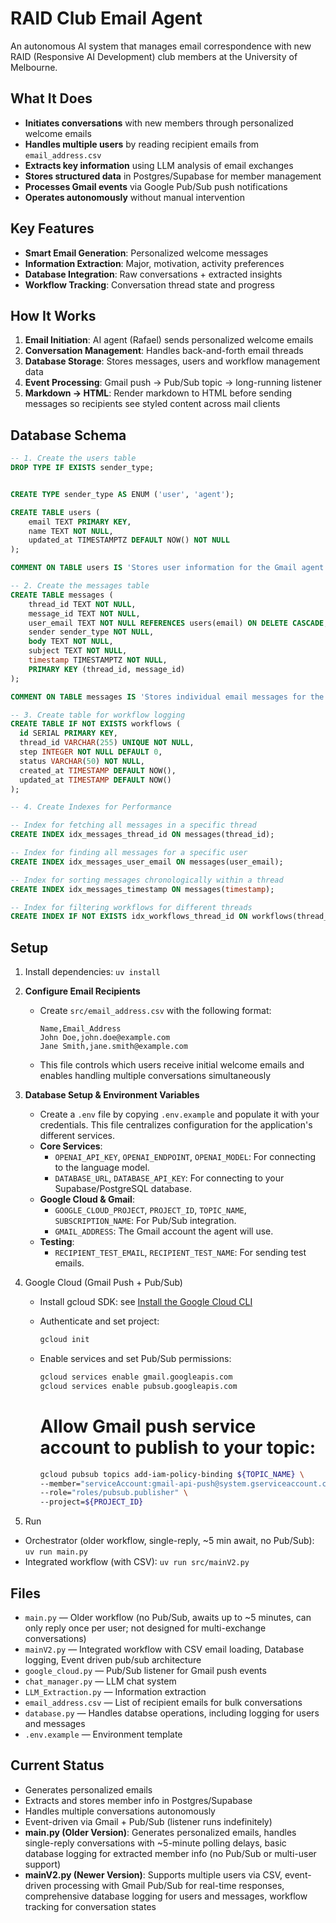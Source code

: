 # RAID Club Email Agent

An autonomous AI system that manages email correspondence with new RAID (Responsive AI Development) club members at the University of Melbourne.

## What It Does

- **Initiates conversations** with new members through personalized welcome emails
- **Handles multiple users** by reading recipient emails from `email_address.csv`
- **Extracts key information** using LLM analysis of email exchanges
- **Stores structured data** in Postgres/Supabase for member management
- **Processes Gmail events** via Google Pub/Sub push notifications
- **Operates autonomously** without manual intervention

## Key Features

- **Smart Email Generation**: Personalized welcome messages
- **Information Extraction**: Major, motivation, activity preferences
- **Database Integration**: Raw conversations + extracted insights
- **Workflow Tracking**: Conversation thread state and progress

## How It Works

1. **Email Initiation**: AI agent (Rafael) sends personalized welcome emails
2. **Conversation Management**: Handles back-and-forth email threads
3. **Database Storage**: Stores messages, users and workflow management data
4. **Event Processing**: Gmail push → Pub/Sub topic → long-running listener
5. **Markdown → HTML**: Render markdown to HTML before sending messages so recipients see styled content across mail clients

## Database Schema

```sql
-- 1. Create the users table
DROP TYPE IF EXISTS sender_type;


CREATE TYPE sender_type AS ENUM ('user', 'agent');

CREATE TABLE users (
    email TEXT PRIMARY KEY,
    name TEXT NOT NULL,
    updated_at TIMESTAMPTZ DEFAULT NOW() NOT NULL
);

COMMENT ON TABLE users IS 'Stores user information for the Gmail agent.';

-- 2. Create the messages table
CREATE TABLE messages (
    thread_id TEXT NOT NULL,
    message_id TEXT NOT NULL,
    user_email TEXT NOT NULL REFERENCES users(email) ON DELETE CASCADE,
    sender sender_type NOT NULL,
    body TEXT NOT NULL,
    subject TEXT NOT NULL,
    timestamp TIMESTAMPTZ NOT NULL,
    PRIMARY KEY (thread_id, message_id)
);

COMMENT ON TABLE messages IS 'Stores individual email messages for the Gmail agent.';

-- 3. Create table for workflow logging
CREATE TABLE IF NOT EXISTS workflows (
  id SERIAL PRIMARY KEY,
  thread_id VARCHAR(255) UNIQUE NOT NULL,
  step INTEGER NOT NULL DEFAULT 0,
  status VARCHAR(50) NOT NULL,
  created_at TIMESTAMP DEFAULT NOW(),
  updated_at TIMESTAMP DEFAULT NOW()
);

-- 4. Create Indexes for Performance

-- Index for fetching all messages in a specific thread
CREATE INDEX idx_messages_thread_id ON messages(thread_id);

-- Index for finding all messages for a specific user
CREATE INDEX idx_messages_user_email ON messages(user_email);

-- Index for sorting messages chronologically within a thread
CREATE INDEX idx_messages_timestamp ON messages(timestamp);

-- Index for filtering workflows for different threads
CREATE INDEX IF NOT EXISTS idx_workflows_thread_id ON workflows(thread_id);
```

## Setup

1. Install dependencies: `uv install`

2. **Configure Email Recipients**

   - Create `src/email_address.csv` with the following format:
     ```csv
     Name,Email_Address
     John Doe,john.doe@example.com
     Jane Smith,jane.smith@example.com
     ```
   - This file controls which users receive initial welcome emails and enables handling multiple conversations simultaneously

3. **Database Setup & Environment Variables**

   - Create a `.env` file by copying `.env.example` and populate it with your credentials. This file centralizes configuration for the application's different services.
   - **Core Services**:
     - `OPENAI_API_KEY`, `OPENAI_ENDPOINT`, `OPENAI_MODEL`: For connecting to the language model.
     - `DATABASE_URL`, `DATABASE_API_KEY`: For connecting to your Supabase/PostgreSQL database.
   - **Google Cloud & Gmail**:
     - `GOOGLE_CLOUD_PROJECT`, `PROJECT_ID`, `TOPIC_NAME`, `SUBSCRIPTION_NAME`: For Pub/Sub integration.
     - `GMAIL_ADDRESS`: The Gmail account the agent will use.
   - **Testing**:
     - `RECIPIENT_TEST_EMAIL`, `RECIPIENT_TEST_NAME`: For sending test emails.

4. Google Cloud (Gmail Push + Pub/Sub)

   - Install gcloud SDK: see [Install the Google Cloud CLI](https://cloud.google.com/sdk/docs/install)
   - Authenticate and set project:
     ```bash
     gcloud init
     ```
   - Enable services and set Pub/Sub permissions:

     ```bash
     gcloud services enable gmail.googleapis.com
     gcloud services enable pubsub.googleapis.com
     ```

     # Allow Gmail push service account to publish to your topic:

     ```bash
     gcloud pubsub topics add-iam-policy-binding ${TOPIC_NAME} \
     --member="serviceAccount:gmail-api-push@system.gserviceaccount.com" \
     --role="roles/pubsub.publisher" \
     --project=${PROJECT_ID}
     ```

5. Run

- Orchestrator (older workflow, single-reply, ~5 min await, no Pub/Sub): `uv run main.py`
- Integrated workflow (with CSV): `uv run src/mainV2.py`

## Files

- `main.py` — Older workflow (no Pub/Sub, awaits up to ~5 minutes, can only reply once per user; not designed for multi-exchange conversations)
- `mainV2.py` — Integrated workflow with CSV email loading, Database logging, Event driven pub/sub architecture
- `google_cloud.py` — Pub/Sub listener for Gmail push events
- `chat_manager.py` — LLM chat system
- `LLM_Extraction.py` — Information extraction
- `email_address.csv` — List of recipient emails for bulk conversations
- `database.py` — Handles databse operations, including logging for users and messages
- `.env.example` — Environment template

## Current Status

- Generates personalized emails
- Extracts and stores member info in Postgres/Supabase
- Handles multiple conversations autonomously
- Event-driven via Gmail + Pub/Sub (listener runs indefinitely)
- **main.py (Older Version)**: Generates personalized emails, handles single-reply conversations with ~5-minute polling delays, basic database logging for extracted member info (no Pub/Sub or multi-user support)
- **mainV2.py (Newer Version)**: Supports multiple users via CSV, event-driven processing with Gmail Pub/Sub for real-time responses, comprehensive database logging for users and messages, workflow tracking for conversation states
